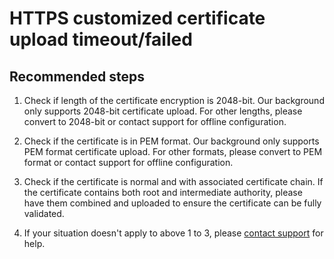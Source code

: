 <properties
    pageTitle="HTTPS customized certificate upload timeout/failed"
    description="HTTPS customized certificate upload timeout/failed"
    service="microsoft.cdn"
    resource="cdn"
    authors="huaiyizhu"
    displayOrder="1"
    selfHelpType="resource"
    supportTopicIds=""
    resourceTags=""
    productPesIds=""
    cloudEnvironments="Mooncake"
/>

# HTTPS customized certificate upload timeout/failed

## **Recommended steps**
1. Check if length of the certificate encryption is 2048-bit. Our background only supports 2048-bit certificate upload. For other lengths, please convert to 2048-bit or contact support for offline configuration.

2. Check if the certificate is in PEM format. Our background only supports PEM format certificate upload. For other formats, please convert to PEM format or contact support for offline configuration.

3. Check if the certificate is normal and with associated certificate chain. If the certificate contains both root and intermediate authority, please have them combined and uploaded to ensure the certificate can be fully validated.

4. If your situation doesn't apply to above 1 to 3, please [contact support](https://www.azure.cn/support/contact/) for help.